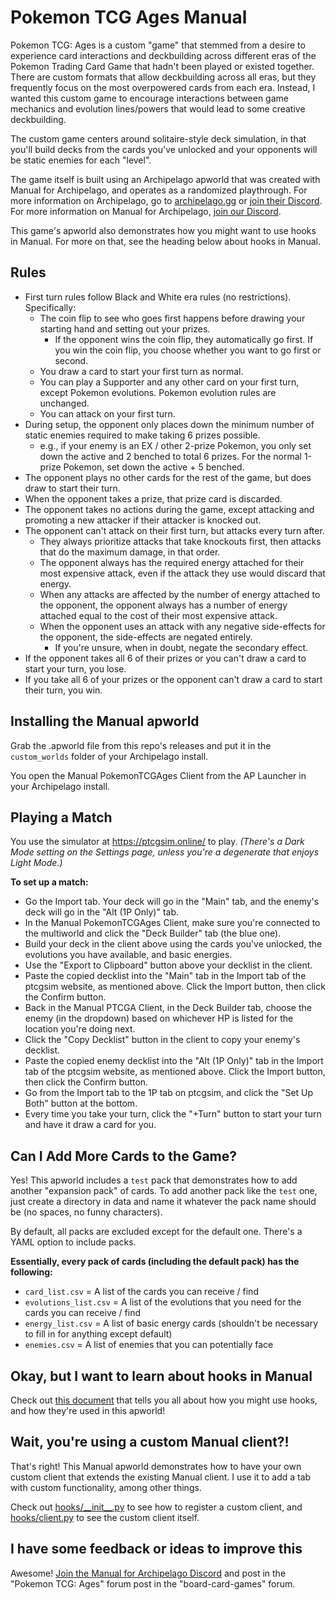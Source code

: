 # Pokemon TCG Ages Manual
Pokemon TCG: Ages is a custom "game" that stemmed from a desire to experience card interactions and deckbuilding across different eras of the Pokemon Trading Card Game that hadn't been played or existed together. There are custom formats that allow deckbuilding across all eras, but they frequently focus on the most overpowered cards from each era. Instead, I wanted this custom game to encourage interactions between game mechanics and evolution lines/powers that would lead to some creative deckbuilding.

The custom game centers around solitaire-style deck simulation, in that you'll build decks from the cards you've unlocked and your opponents will be static enemies for each "level". 

The game itself is built using an Archipelago apworld that was created with Manual for Archipelago, and operates as a randomized playthrough. For more information on Archipelago, go to [archipelago.gg](https://archipelago.gg/) or [join their Discord](https://discord.gg/archipelago). For more information on Manual for Archipelago, [join our Discord](https://discord.gg/T5bcsVHByx).

This game's apworld also demonstrates how you might want to use hooks in Manual. For more on that, see the heading below about hooks in Manual.

## Rules
- First turn rules follow Black and White era rules (no restrictions). Specifically:
  - The coin flip to see who goes first happens before drawing your starting hand and setting out your prizes.
    - If the opponent wins the coin flip, they automatically go first. If you win the coin flip, you choose whether you want to go first or second.
  - You draw a card to start your first turn as normal.
  - You can play a Supporter and any other card on your first turn, except Pokemon evolutions. Pokemon evolution rules are unchanged.
  - You can attack on your first turn.
- During setup, the opponent only places down the minimum number of static enemies required to make taking 6 prizes possible. 
  - e.g., if your enemy is an EX / other 2-prize Pokemon, you only set down the active and 2 benched to total 6 prizes. For the normal 1-prize Pokemon, set down the active + 5 benched.
- The opponent plays no other cards for the rest of the game, but does draw to start their turn.
- When the opponent takes a prize, that prize card is discarded.
- The opponent takes no actions during the game, except attacking and promoting a new attacker if their attacker is knocked out.
- The opponent can't attack on their first turn, but attacks every turn after.
  - They always prioritize attacks that take knockouts first, then attacks that do the maximum damage, in that order.
  - The opponent always has the required energy attached for their most expensive attack, even if the attack they use would discard that energy.
  - When any attacks are affected by the number of energy attached to the opponent, the opponent always has a number of energy attached equal to the cost of their most expensive attack.
  - When the opponent uses an attack with any negative side-effects for the opponent, the side-effects are negated entirely. 
    - If you're unsure, when in doubt, negate the secondary effect.
- If the opponent takes all 6 of their prizes or you can't draw a card to start your turn, you lose.
- If you take all 6 of your prizes or the opponent can't draw a card to start their turn, you win.

## Installing the Manual apworld
Grab the .apworld file from this repo's releases and put it in the `custom_worlds` folder of your Archipelago install.

You open the Manual PokemonTCGAges Client from the AP Launcher in your Archipelago install.

## Playing a Match
You use the simulator at https://ptcgsim.online/ to play. _(There's a Dark Mode setting on the Settings page, unless you're a degenerate that enjoys Light Mode.)_

**To set up a match:**
- Go the Import tab. Your deck will go in the "Main" tab, and the enemy's deck will go in the "Alt (1P Only)" tab.
- In the Manual PokemonTCGAges Client, make sure you're connected to the multiworld and click the "Deck Builder" tab (the blue one).
- Build your deck in the client above using the cards you've unlocked, the evolutions you have available, and basic energies.
- Use the "Export to Clipboard" button above your decklist in the client.
- Paste the copied decklist into the "Main" tab in the Import tab of the ptcgsim website, as mentioned above. Click the Import button, then click the Confirm button.
- Back in the Manual PTCGA Client, in the Deck Builder tab, choose the enemy (in the dropdown) based on whichever HP is listed for the location you're doing next.
- Click the "Copy Decklist" button in the client to copy your enemy's decklist.
- Paste the copied enemy decklist into the "Alt (1P Only)" tab in the Import tab of the ptcgsim website, as mentioned above. Click the Import button, then click the Confirm button.
- Go from the Import tab to the 1P tab on ptcgsim, and click the "Set Up Both" button at the bottom.
- Every time you take your turn, click the "+Turn" button to start your turn and have it draw a card for you.

## Can I Add More Cards to the Game?
Yes! This apworld includes a `test` pack that demonstrates how to add another "expansion pack" of cards. To add another pack like the `test` one, just create a directory in data and name it whatever the pack name should be (no spaces, no funny characters).

By default, all packs are excluded except for the default one. There's a YAML option to include packs.

**Essentially, every pack of cards (including the default pack) has the following:**
- `card_list.csv` = A list of the cards you can receive / find
- `evolutions_list.csv` = A list of the evolutions that you need for the cards you can receive / find
- `energy_list.csv` = A list of basic energy cards (shouldn't be necessary to fill in for anything except default)
- `enemies.csv` = A list of enemies that you can potentially face

## Okay, but I want to learn about hooks in Manual
Check out [this document](hooks.md) that tells you all about how you might use hooks, and how they're used in this apworld!

## Wait, you're using a custom Manual client?!
That's right! This Manual apworld demonstrates how to have your own custom client that extends the existing Manual client. I use it to add a tab with custom functionality, among other things.

Check out [hooks/\_\_init\_\_.py](manual_pokemontcgages_fuzzy/hooks/__init__.py) to see how to register a custom client, and [hooks/client.py](manual_pokemontcgages_fuzzy/hooks/client.py) to see the custom client itself.

## I have some feedback or ideas to improve this
Awesome! [Join the Manual for Archipelago Discord](https://discord.gg/T5bcsVHByx) and post in the "Pokemon TCG: Ages" forum post in the "board-card-games" forum.
